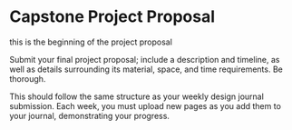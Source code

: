 # Capstone Project Proposal

this is the beginning of the project proposal

Submit your final project proposal; include a description and timeline, as well as details surrounding its material, space, and time requirements. Be thorough.

This should follow the same structure as your weekly design journal submission. Each week, you must upload new pages as you add them to your journal, demonstrating your progress.